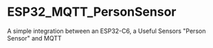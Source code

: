 # ESP32_MQTT_PersonSensor
A simple integration between an ESP32-C6, a Useful Sensors "Person Sensor" and MQTT
